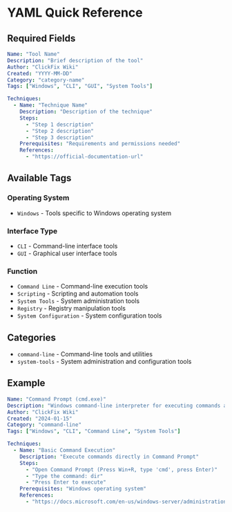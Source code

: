 # YAML Quick Reference

## Required Fields
```yaml
Name: "Tool Name"
Description: "Brief description of the tool"
Author: "ClickFix Wiki"
Created: "YYYY-MM-DD"
Category: "category-name"
Tags: ["Windows", "CLI", "GUI", "System Tools"]

Techniques:
  - Name: "Technique Name"
    Description: "Description of the technique"
    Steps:
      - "Step 1 description"
      - "Step 2 description"
      - "Step 3 description"
    Prerequisites: "Requirements and permissions needed"
    References:
      - "https://official-documentation-url"
```

## Available Tags

### Operating System
- `Windows` - Tools specific to Windows operating system

### Interface Type
- `CLI` - Command-line interface tools
- `GUI` - Graphical user interface tools

### Function
- `Command Line` - Command-line execution tools
- `Scripting` - Scripting and automation tools
- `System Tools` - System administration tools
- `Registry` - Registry manipulation tools
- `System Configuration` - System configuration tools

## Categories
- `command-line` - Command-line tools and utilities
- `system-tools` - System administration and configuration tools

## Example
```yaml
Name: "Command Prompt (cmd.exe)"
Description: "Windows command-line interpreter for executing commands and batch files"
Author: "ClickFix Wiki"
Created: "2024-01-15"
Category: "command-line"
Tags: ["Windows", "CLI", "Command Line", "System Tools"]

Techniques:
  - Name: "Basic Command Execution"
    Description: "Execute commands directly in Command Prompt"
    Steps:
      - "Open Command Prompt (Press Win+R, type 'cmd', press Enter)"
      - "Type the command: dir"
      - "Press Enter to execute"
    Prerequisites: "Windows operating system"
    References:
      - "https://docs.microsoft.com/en-us/windows-server/administration/windows-commands/cmd"
``` 